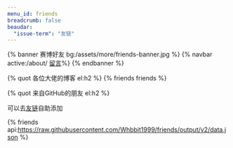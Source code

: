 ```yaml
---
menu_id: friends
breadcrumb: false
beaudar:
  "issue-term": "友链"
---
```


{% banner 赛博好友 bg:/assets/more/friends-banner.jpg %}
{% navbar active:/about/ [留言](#comments)%}
{% endbanner %}

{% quot 各位大佬的博客 el:h2 %}
{% friends friends %}

{% quot 来自GitHub的朋友 el:h2 %}

可以去[友链](https://github.com/Whbbit1999/friends/issues/new/choose)自助添加

{% friends api:https://raw.githubusercontent.com/Whbbit1999/friends/output/v2/data.json %}

